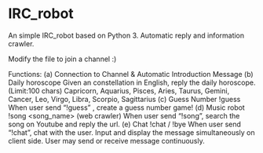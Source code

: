 # IRC_robot

An simple IRC_robot based on Python 3.
Automatic reply and information crawler.

Modify the file to join a channel :)


Functions:
(a) Connection to Channel & Automatic Introduction Message 
(b) Daily horoscope <constellation>
Given an constellation in English, reply the daily horoscope.(Limit:100 chars)
Capricorn, Aquarius, Pisces, Aries, Taurus, Gemini,
 Cancer, Leo, Virgo, Libra, Scorpio, Sagittarius
(c) Guess Number  !guess
 When user send “!guess” , create a guess number game!
(d) Music robot !song <song_name>  (web crawler)
When user send “!song”, search the song on Youtube and reply the url.
(e) Chat !chat / !bye
When user send “!chat”, chat with the user.
Input and display the message simultaneously on client side.
User may send or receive message continuously.
